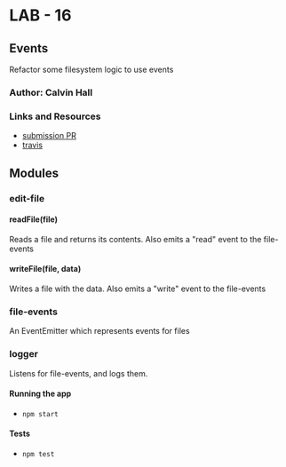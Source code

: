 # LAB - 16

## Events
Refactor some filesystem logic to use events

### Author: Calvin Hall

### Links and Resources
* [submission PR](https://github.com/Clownvin-cr-deltav-401d4/lab-16/pull/1)
* [travis](https://www.travis-ci.com/Clownvin-cr-deltav-401d4/lab-16)

## Modules
### edit-file
#### readFile(file)
Reads a file and returns its contents. Also emits a "read" event to the file-events
#### writeFile(file, data)
Writes a file with the data. Also emits a "write" event to the file-events
### file-events
An EventEmitter which represents events for files
### logger
Listens for file-events, and logs them.

#### Running the app
* `npm start`
  
#### Tests
* `npm test`
